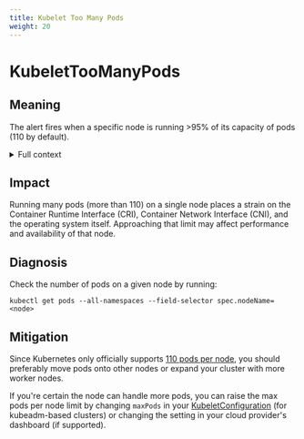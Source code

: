 ```yaml
---
title: Kubelet Too Many Pods
weight: 20
---
```


# KubeletTooManyPods

## Meaning

The alert fires when a specific node is running >95% of its capacity of pods
(110 by default).

<details>
<summary>Full context</summary>

Kubelets have a configuration that limits how many Pods they can run.
The default value of this is 110 Pods per Kubelet, but it is configurable
(and this alert takes that configuration into account with the
`kube_node_status_capacity_pods` metric).

</details>

## Impact

Running many pods (more than 110) on a single node places a strain on the
Container Runtime Interface (CRI), Container Network Interface (CNI),
and the operating system itself. Approaching that limit may affect performance
and availability of that node.

## Diagnosis

Check the number of pods on a given node by running:

```shell
kubectl get pods --all-namespaces --field-selector spec.nodeName=<node>
```

## Mitigation

Since Kubernetes only officially supports [110 pods per node](https://kubernetes.io/docs/setup/best-practices/cluster-large/),
you should preferably move pods onto other nodes or expand your cluster with more worker nodes.

If you're certain the node can handle more pods, you can raise the max pods
per node limit by changing `maxPods` in your [KubeletConfiguration](https://kubernetes.io/docs/reference/config-api/kubelet-config.v1beta1/)
(for kubeadm-based clusters) or changing the setting in your cloud provider's
dashboard (if supported).
